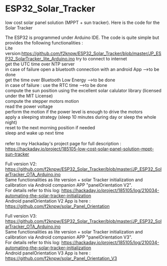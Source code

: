 # ESP32_Solar_Tracker
low cost solar panel solution (MPPT + sun tracker). Here is the code for the Solar Tracker 

The ESP32 is programmed under Arduino IDE. The code is quite simple but provides the following functionalities :<br />
 Lite version:https://github.com/f2knpw/ESP32_Solar_Tracker/blob/master/JP_ESP32_SolarTracker_lite_Arduino.ino
try to connect to internet<br />
get the UTC time over NTP server<br />
in case of failure open a bluetooth connection with an android App -->to be done<br />
get the time over Bluetooth Low Energy                             -->to be done<br />
in case of failure : use the RTC time                              -->to be done<br />
compute the sun position using the excellent solar calulator library (licensed under the MIT License)<br />
compute the stepper motors motion<br />
read the power voltage<br />
perform the motion if the power level is enough to drive the motors<br />
apply a sleeping strategy (sleep 10 minutes during day or sleep the whole night)<br />
reset to the next morning position if needed<br />
sleep and wake up next time<br />
<br />
refer to my Hackaday's project page for full description : https://hackaday.io/project/185105-low-cost-solar-panel-solution-mppt-sun-tracker<br />

Full version V2: https://github.com/f2knpw/ESP32_Solar_Tracker/blob/master/JP_ESP32_SolarTracker_OTA_Arduino.ino <br />
Same functionalities as lite version + solar Tracker initialization and calibration via Android companion APP "panelOrientation V2".<br />
For details refer to this log: https://hackaday.io/project/185105/log/210034-automating-the-solar-tracker-initialization <br />
Android panelOrientation V2 App is here : https://github.com/f2knpw/solar_Panel_Orientation <br />

Full version V3: https://github.com/f2knpw/ESP32_Solar_Tracker/blob/master/JP_ESP32_SolarTracker_OTA_Arduino.ino <br />
Same functionalities as lite version + solar Tracker initialization and calibration via Android companion APP "panelOrientation V3".<br />
For details refer to this log: https://hackaday.io/project/185105/log/210034-automating-the-solar-tracker-initialization <br />
Android panelOrientation V3 App is here : https://github.com/f2knpw/solar_Panel_Orientation_V3 <br />

